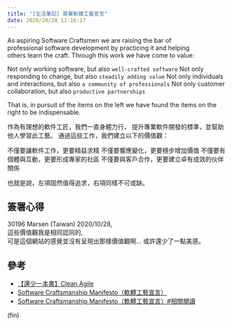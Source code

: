```yaml
---
title: "[生活筆記] 簽署軟體工藝宣言"
date: 2020/20/28 11:16:17
---
```


As aspiring Software Craftsmen we are raising the bar of  
professional software development by practicing it and helping  
others learn the craft. Through this work we have come to value:  

Not only working software, but also `well-crafted software`
Not only responding to change, but also `steadily adding value`
Not only individuals and interactions, but also `a community of professionals`
Not only customer collaboration, but also `productive partnerships`

That is, in pursuit of the items on the left we have found the items on the right to be indispensable.  

作為有理想的軟件工匠，我們一直身體力行，
提升專業軟件開發的標準，並幫助他人學習此工藝。
通過這些工作，我們建立以下的價值觀：

不僅要讓軟件工作，更要精益求精
不僅要響應變化，更要穩步增加價值
不僅要有個體與互動，更要形成專家的社區
不僅要與客戶合作，更要建立卓有成效的伙伴關係

也就是說，左項固然值得追求，右項同樣不可或缺。

## 簽署心得

30196   Marsen (Taiwan) 2020/10/28,  
這些價值觀我是相同認同的,  
可是這個網站的感覺並沒有呈現出那樣價值觀啊…
或許還少了一點美感。

## 參考

- [【還少一本書】Clean Agile](http://teddy-chen-tw.blogspot.com/search/label/%E9%82%84%E5%B0%91%E4%B8%80%E6%9C%AC%E6%9B%B8)
- [Software Craftsmanship Manifesto（軟體工藝宣言）](http://manifesto.softwarecraftsmanship.org/)
- [Software Craftsmanship Manifesto（軟體工藝宣言）#相關閱讀](http://manifesto.softwarecraftsmanship.org/#/en/reading)

(fin)
